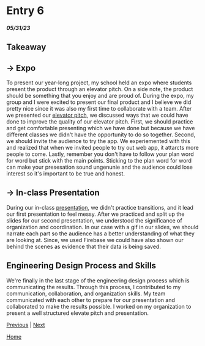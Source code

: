 # Entry 6
##### 05/31/23

<!-- Content –  -->
## Takeaway 
## → Expo
To present our year-long project, my school held an expo where students present the product through an elevator pitch. On a side note, the product should be something that you enjoy and are proud of. During the expo, my group and I were excited to present our final product and I believe we did pretty nice since it was also my first time to collaborate with a team.
After we presented our [elevator pitch](https://docs.google.com/document/d/1shpbxsAaWqFo6IPwKE7x8-eL-dwld0u93BSauyyvK1U/edit?usp=sharing), we discussed ways that we could have done to improve the quality of our elevator pitch. First, we should practice and get comfortable presenting which we have done but because we have different classes we didn't have the opportunity to do so together. Second, we should invite the audience to try the app. We experiemented with this and realized that when we invited people to try out web app, it attarcts more people to come. Lastly, remember you don't have to follow your plan word for word but stick with the main points. Sticking to the plan word for word can make your presesation sound ungenunie and the audience could lose interest so it's important to be true and honest.

## → In-class Presentation
During our in-class [presentation](https://docs.google.com/presentation/d/1_8MxmJPayiErrXJfTolRqKTbgeRMfMC7WGCa0AnGYow/edit?usp=sharing), we didn't practice transitions, and it lead our first presentation to feel messy. After we practiced and split up the slides for our second presentation, we understood the significance of organization and coordination. In our case with a gif in our slides, we should narrate each part so the audience has a better understanding of what they are looking at. Since, we used Firebase we could have also shown our behind the scenes as evidence that their data is being saved.

## Engineering Design Process and Skills
We're finally in the last stage of the engineering design process which is communicating the results. Through this process, I contributed to my communication, collaboration, and organization skills. My team communicated with each other to prepare for our presentation and collaborated to make the results possible. I worked on my organization to present a well structured elevate pitch and presentation. 
<!-- 
EDP 8 
Blog 6
Assigned Th 5/25; Due M 6/5
Content: write about…
Takeaways from giving your Expo elevator pitch
Takeaways from giving your in-class presentation
Sources: link to…
Your notes (which should have the elevator pitch)
Your slides (of your in-class presentation)
…and Overview
Also due M 6/5
See the rubric (linked above) -->

[Previous](entry05.md) | [Next](entry07.md)

[Home](../README.md)